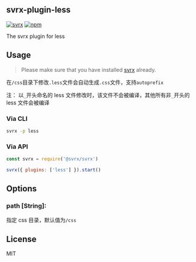 ## svrx-plugin-less

[![svrx](https://img.shields.io/badge/svrx-plugin-%23ff69b4?style=flat-square)](https://svrx.io/)
[![npm](https://img.shields.io/npm/v/svrx-plugin-less.svg?style=flat-square)](https://www.npmjs.com/package/svrx-plugin-less)

The svrx plugin for less

## Usage

> Please make sure that you have installed [svrx](https://svrx.io/) already.

在`/css`目录下修改`.less`文件会自动生成`.css`文件，支持`autoprefix`

注： 以`_`开头命名的 less 文件修改时，该文件不会被编译，其他所有非`_`开头的 less 文件会被编译

### Via CLI

```bash
svrx -p less
```

### Via API

```js
const svrx = require('@svrx/svrx')

svrx({ plugins: ['less'] }).start()
```

## Options

### **path \[String]:**

指定 css 目录，默认值为`/css`

## License

MIT
